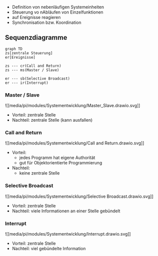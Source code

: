 - Definition von nebenläufigen Systemeinheiten
- Steuerung vo nAbläufen von Einzelfunktionen
- auf Ereignisse reagieren
- Synchronisation bzw. Koordination

## Sequenzdiagramme
```mermaid
graph TD
zs[zentrale Steuerung]
er[Ereignisse]

zs --- cr(Call and Return)
zs --- ms(Master / Slave)

er --- sb(Selective Broadcast)
er --- ir(Interrupt)
```

### Master / Slave
![[media/pi/modules/Systementwicklung/Master_Slave.drawio.svg]]
- Vorteil: zentrale Stelle
- Nachteil: zentrale Stelle (kann ausfallen)

### Call and Return
![[media/pi/modules/Systementwicklung/Call and Return.drawio.svg]]
- Vorteil: 
	- jedes Programm hat eigene Authorität
	- gut für Objektorientierte Programmierung
- Nachteil:
	- keine zentrale Stelle


### Selective Broadcast
![[media/pi/modules/Systementwicklung/Selective Broadcast.drawio.svg]]
- Vorteil: zentrale Stelle
- Nachteil: viele Informationen an einer Stelle gebündelt

### Interrupt
![[media/pi/modules/Systementwicklung/Interrupt.drawio.svg]]
- Vorteil: zentrale Stelle
- Nachteil: viel gebündelte Information